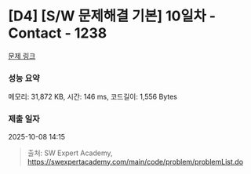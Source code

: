 # [D4] [S/W 문제해결 기본] 10일차 - Contact - 1238 

[문제 링크](https://swexpertacademy.com/main/code/problem/problemDetail.do?contestProbId=AV15B1cKAKwCFAYD) 

### 성능 요약

메모리: 31,872 KB, 시간: 146 ms, 코드길이: 1,556 Bytes

### 제출 일자

2025-10-08 14:15



> 출처: SW Expert Academy, https://swexpertacademy.com/main/code/problem/problemList.do